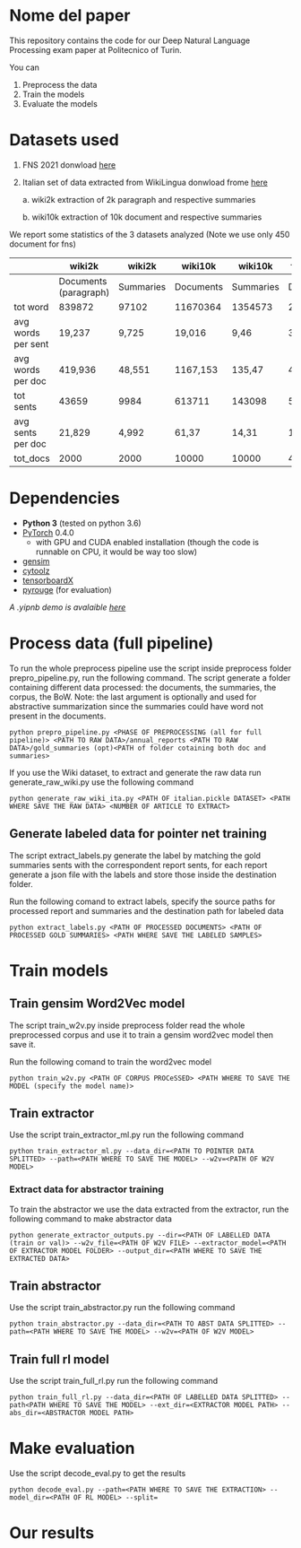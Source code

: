 # Nome del paper
This repository contains the code for our Deep Natural Language Processing exam paper at Politecnico of Turin.

You can
1. Preprocess the data
2. Train the models
3. Evaluate the models

# Datasets used

1. FNS 2021 donwload [here](https://drive.google.com/drive/folders/1jWEzOjuC47BkrOpM6USdHGqVDisqZefm?usp=sharing) 
2. Italian set of data extracted from WikiLingua donwload frome [here](https://drive.google.com/drive/folders/1KF0uJWvf1IhDXaMlqlS0jA0CIWmtC8Fd?usp=sharing)

    a. wiki2k extraction of 2k paragraph and respective summaries
    
    b. wiki10k extraction of 10k document and respective summaries

We report some statistics of the 3 datasets analyzed (Note we use only 450 document for fns)

|                    | wiki2k               | wiki2k          | wiki10k   | wiki10k           | fns-2021  |fns-2021           |
|--------------------|-----------------------|-----------|-----------|-----------|-----------|-----------|
|                    | Documents (paragraph) | Summaries | Documents | Summaries | Documents | Summaries |
| tot word           | 839872                | 97102     | 11670364  | 1354573   | 21689271  | 1040095   |
| avg words per sent | 19,237                | 9,725     | 19,016    | 9,46      | 36,23     | 29,59     |
| avg words per doc  | 419,936               | 48,551    | 1167,153  | 135,47    | 48198,38  | 2311,32   |
| tot sents          | 43659                 | 9984      | 613711    | 143098    | 598496    | 35149     |
| avg sents per doc  | 21,829                | 4,992     | 61,37     | 14,31     | 1329,99   | 78,1      |
| tot_docs           | 2000                  | 2000      | 10000     | 10000     | 450       | 450       |




# Dependencies
- **Python 3** (tested on python 3.6)
- [PyTorch](https://github.com/pytorch/pytorch) 0.4.0
    - with GPU and CUDA enabled installation (though the code is runnable on CPU, it would be way too slow)
- [gensim](https://github.com/RaRe-Technologies/gensim)
- [cytoolz](https://github.com/pytoolz/cytoolz)
- [tensorboardX](https://github.com/lanpa/tensorboard-pytorch)
- [pyrouge](https://github.com/bheinzerling/pyrouge) (for evaluation)

*A .yipnb demo is avalaible [here](https://colab.research.google.com/drive/18i1xwIIXWRAvBrdyV0meeeAqe0ysddGr?usp=sharing)* 

# Process data (full pipeline)
To run the whole preprocess pipeline use the script inside preprocess folder prepro_pipeline.py, run the following command.
The script generate a folder containing different data processed: the documents, the summaries, the corpus, the BoW. 
Note: the last argument is optionally and used for abstractive summarization since the summaries could have word not present in the documents.

```
python prepro_pipeline.py <PHASE OF PREPROCESSING (all for full pipeline)> <PATH TO RAW DATA>/annual_reports <PATH TO RAW DATA>/gold_summaries (opt)<PATH of folder cotaining both doc and summaries>
```
If you use the Wiki dataset, to extract and generate the raw data run generate_raw_wiki.py use the following command

```
python generate_raw_wiki_ita.py <PATH OF italian.pickle DATASET> <PATH WHERE SAVE THE RAW DATA> <NUMBER OF ARTICLE TO EXTRACT>
```
## Generate labeled data for pointer net training
The script extract_labels.py generate the label by matching the gold summaries sents with the correspondent report sents, for each report generate a json file with the labels and store those inside the destination folder.

Run the following comand to extract labels, specify the source paths for processed report and summaries and the destination path for labeled data
```
python extract_labels.py <PATH OF PROCESSED DOCUMENTS> <PATH OF PROCESSED GOLD SUMMARIES> <PATH WHERE SAVE THE LABELED SAMPLES>
```

# Train models

## Train gensim Word2Vec model
The script train_w2v.py inside preprocess folder read the whole preprocessed corpus and use it to train a gensim word2vec model then save it.

Run the following comand to train the word2vec model
```
python train_w2v.py <PATH OF CORPUS PROCeSSED> <PATH WHERE TO SAVE THE MODEL (specify the model name)>
```
## Train extractor
Use the script train_extractor_ml.py run the following command
```
python train_extractor_ml.py --data_dir=<PATH TO POINTER DATA SPLITTED> --path=<PATH WHERE TO SAVE THE MODEL> --w2v=<PATH OF W2V MODEL>
```

### Extract data for abstractor training 
To train the abstractor we use the data extracted from the extractor, run the following command to make abstractor data

```
python generate_extractor_outputs.py --dir=<PATH OF LABELLED DATA (train or val)> --w2v_file=<PATH OF W2V FILE> --extractor_model=<PATH OF EXTRACTOR MODEL FOLDER> --output_dir=<PATH WHERE TO SAVE THE EXTRACTED DATA>
```

## Train abstractor
Use the script train_abstractor.py run the following command
```
python train_abstractor.py --data_dir=<PATH TO ABST DATA SPLITTED> --path=<PATH WHERE TO SAVE THE MODEL> --w2v=<PATH OF W2V MODEL>
```

## Train full rl model
Use the script train_full_rl.py run the following command

```
python train_full_rl.py --data_dir=<PATH OF LABELLED DATA SPLITTED> --path<PATH WHERE TO SAVE THE MODEL> --ext_dir=<EXTRACTOR MODEL PATH> --abs_dir=<ABSTRACTOR MODEL PATH>        
```

# Make evaluation
Use the script decode_eval.py to get the results
```
python decode_eval.py --path=<PATH WHERE TO SAVE THE EXTRACTION> --model_dir=<PATH OF RL MODEL> --split=       
```
# Our results


